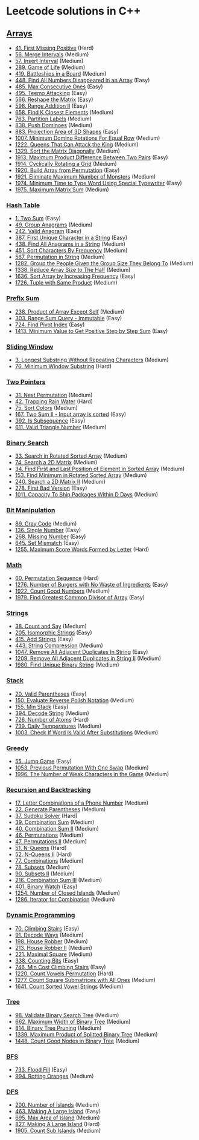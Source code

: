 # Leetcode solutions in C++


## [Arrays](/ARRAYS) 

- [41. First Missing Positive](/ARRAYS/41.md) (Hard)
- [56. Merge Intervals](/ARRAYS/56.md) (Medium)
- [57. Insert Interval](/ARRAYS/57.md) (Medium)
- [289. Game of Life](/ARRAYS/289.md) (Medium)
- [419. Battleships in a Board](/ARRAYS/419.md) (Medium)
- [448. Find All Numbers Disappeared in an Array](/ARRAYS/448.md) (Easy)
- [485. Max Consecutive Ones](/ARRAYS/485.md) (Easy)
- [495. Teemo Attacking](/ARRAYS/485.md) (Easy)
- [566. Reshape the Matrix](/ARRAYS/566.md) (Easy)
- [598. Range Addition II](/ARRAYS/598.md) (Easy)
- [658. Find K Closest Elements](/ARRAYS/658.md) (Medium)
- [763. Partition Labels](/ARRAYS/763.md) (Medium)
- [838. Push Dominoes](/ARRAYS/838.md) (Medium)
- [883. Projection Area of 3D Shapes](/ARRAYS/883.md) (Easy)
- [1007. Minimum Domino Rotations For Equal Row](/ARRAYS/1007.md) (Medium)
- [1222. Queens That Can Attack the King](/ARRAYS/1222.md) (Medium)
- [1329. Sort the Matrix Diagonally](/ARRAYS/1329.md) (Medium)
- [1913. Maximum Product Difference Between Two Pairs](/Contests/Weekly_Contest_247/1913.md) (Easy)
- [1914. Cyclically Rotating a Grid](/Contests/Weekly_Contest_247/1914.md) (Medium)
- [1920. Build Array from Permutation](/Contests/Weekly_Contest_248/1920.md) (Easy)
- [1921. Eliminate Maximum Number of Monsters](/Contests/Weekly_Contest_248/1921.md) (Medium)
- [1974. Minimum Time to Type Word Using Special Typewriter](/Contests/Biweekly_Contest_59/1974.md) (Easy)
- [1975. Maximum Matrix Sum](/Contests/Biweekly_Contest_59/1975.md) (Medium)


### [Hash Table](/Hash_Table)

- [1. Two Sum](/Hash_Table/1.md) (Easy)
- [49. Group Anagrams](/Hash_Table/49.md) (Medium)
- [242. Valid Anagram](/Hash_Table/242.md) (Easy)
- [387. First Unique Character in a String](/Hash_Table/387.md) (Easy)
- [438. Find All Anagrams in a String](/Hash_Table/438.md) (Medium)
- [451. Sort Characters By Frequency](/Hash_Table/451.md) (Medium)
- [567. Permutation in String](/Hash_Table/567.md) (Medium)
- [1282. Group the People Given the Group Size They Belong To](/Hash_Table/1282.md) (Medium)
- [1338. Reduce Array Size to The Half](/Hash_Table/1338.md) (Medium)
- [1636. Sort Array by Increasing Frequency](/Hash_Table/1636.md)  (Easy)
- [1726. Tuple with Same Product](/Hash_Table/1726.md) (Medium)


### [Prefix Sum](/Prefix_Sum)

- [238. Product of Array Except Self](/Prefix_Sum/238.md) (Medium)
- [303. Range Sum Query - Immutable](/Prefix_Sum/303.md) (Easy)
- [724. Find Pivot Index](/Prefix_Sum/724.md) (Easy)
- [1413. Minimum Value to Get Positive Step by Step Sum](/Prefix_Sum/1413.md) (Easy)


### [Sliding Window](/Sliding_Window)

- [3. Longest Substring Without Repeating Characters](/Sliding_Window/3.md) (Medium)
- [76. Minimum Window Substring](/Sliding_Window/76.md) (Hard)


### [Two Pointers](/Two_Pointers)

- [31. Next Permutation](/Two_Pointers/31.md) (Medium)
- [42. Trapping Rain Water](/Two_Pointers/42.md) (Hard)
- [75. Sort Colors](/Two_Pointers/75.md) (Medium)
- [167. Two Sum II - Input array is sorted](/Two_Pointers/167.md) (Easy)
- [392. Is Subsequence](/Two_Pointers/392.md) (Easy)
- [611. Valid Triangle Number](/Two_Pointers/611.md) (Medium)


### [Binary Search](/Binary_Search)

- [33. Search in Rotated Sorted Array](/ARRAYS/33.md) (Medium)
- [74. Search a 2D Matrix](/ARRAYS/74.md) (Medium)
- [34. Find First and Last Position of Element in Sorted Array](/ARRAYS/34.md) (Medium)
- [153. Find Minimum in Rotated Sorted Array](/ARRAYS/153.md) (Medium)
- [240. Search a 2D Matrix II](/ARRAYS/240.md) (Medium)
- [278. First Bad Version](/Binary_Search/278.md) (Easy)
- [1011. Capacity To Ship Packages Within D Days](/ARRAYS/1011.md) (Medium)


### [Bit Manipulation](/Bit_Manipulation)

- [89. Gray Code](Bit_Manipulation/89.md) (Medium)
- [136. Single Number](Bit_Manipulation/136.md) (Easy)
- [268. Missing Number](Bit_Manipulation/268.md) (Easy)
- [645. Set Mismatch](Bit_Manipulation/645.md) (Easy)
- [1255. Maximum Score Words Formed by Letter](Bit_Manipulation/1255.md) (Hard)


### [Math](/Math)

- [60. Permutation Sequence](/Math/60.md) (Hard)
- [1276. Number of Burgers with No Waste of Ingredients](/Math/1276.md) (Easy)
- [1922. Count Good Numbers](/Contests/Weekly_Contest_248/1922.md) (Medium)
- [1979. Find Greatest Common Divisor of Array](/Contests/Weekly_Contest_255/1979.md) (Easy)


### [Strings](/Strings)

- [38. Count and Say](/Strings/38.md) (Medium)
- [205. Isomorphic Strings](/Strings/205.md) (Easy)
- [415. Add Strings](/Strings/415.md) (Easy)
- [443. String Compression](/Strings/433.md) (Medium)
- [1047. Remove All Adjacent Duplicates In String](/Strings/1047.md) (Easy)
- [1209. Remove All Adjacent Duplicates in String II](/Strings/1209.md) (Medium)
- [1980. Find Unique Binary String](/Contests/Weekly_Contest_255/1980.md) (Medium)


### [Stack](/Stack)

- [20. Valid Parentheses](/Stack/20.md) (Easy)
- [150. Evaluate Reverse Polish Notation](/Stack/150.md) (Medium)
- [155. Min Stack](/Stack/155.md) (Easy)
- [394. Decode String](/Stack/394.md) (Medium)
- [726. Number of Atoms](/Stack/726.md) (Hard)
- [739. Daily Temperatures](/Stack/739.md) (Medium)
- [1003. Check If Word Is Valid After Substitutions](/Stack/1003.md) (Medium)


### [Greedy](/Greedy)

- [55. Jump Game](/Greedy/55.md) (Easy)
- [1053. Previous Permutation With One Swap](/Greedy/1053.md) (Medium)
- [1996. The Number of Weak Characters in the Game](/Greedy/1996.md) (Medium)


### [Recursion and Backtracking](/Recursion)

- [17. Letter Combinations of a Phone Number](/Recursion/17.md) (Medium)
- [22. Generate Parentheses](/Recursion/22.md) (Medium)
- [37. Sudoku Solver](/Recursion/37.md) (Hard)
- [39. Combination Sum](/Recursion/39.md) (Medium)
- [40. Combination Sum II](/Recursion/40.md) (Medium)
- [46. Permutations](/Recursion/46.md) (Medium)
- [47. Permutations II](/Recursion/47.md) (Medium)
- [51. N-Queens](/Recursion/51.md) (Hard)
- [52. N-Queens II](/Recursion/52.md) (Hard)
- [77. Combinations](/Recursion/77.md) (Medium)
- [78. Subsets](/Recursion/78.md) (Medium)
- [90. Subsets II](/Recursion/90.md) (Medium)
- [216. Combination Sum III](/Recursion/216.md) (Medium)
- [401. Binary Watch](/Recursion/401.md) (Easy)
- [1254. Number of Closed Islands](/Recursion/1254.md) (Medium)
- [1286. Iterator for Combination](/Recursion/1286.md) (Medium)


### [Dynamic Programming](/Dynamic_Programming)

- [70. Climbing Stairs](/Dynamic_Programming/70.md) (Easy)
- [91. Decode Ways](/Dynamic_Programming/91.md) (Medium)
- [198. House Robber](/Dynamic_Programming/198.md) (Medium)
- [213. House Robber II](/Dynamic_Programming/213.md) (Medium)
- [221. Maximal Square](/Dynamic_Programming/221.md) (Medium)
- [338. Counting Bits](/Dynamic_Programming/338.md) (Easy)
- [746. Min Cost Climbing Stairs](/Dynamic_Programming/746.md) (Easy)
- [1220. Count Vowels Permutation](/Dynamic_Programming/1220.md) (Hard)
- [1277. Count Square Submatrices with All Ones](/Dynamic_Programming/1277.md) (Medium)
- [1641. Count Sorted Vowel Strings](/Dynamic_Programming/1641.md) (Medium)


### [Tree](/Tree)

- [98. Validate Binary Search Tree](/Tree/98.md) (Medium)
- [662. Maximum Width of Binary Tree](/Tree/662.md) (Medium)
- [814. Binary Tree Pruning](/Tree/814.md) (Medium) 
- [1339. Maximum Product of Splitted Binary Tree](/Tree/1339.md) (Medium) 
- [1448. Count Good Nodes in Binary Tree](/Tree/1448.md) (Medium) 


### [BFS](/BFS)

- [733. Flood Fill](/BFS/733.md) (Easy)
- [994. Rotting Oranges](/BFS/994.md) (Medium)


### [DFS](/DFS)

- [200. Number of Islands](/DFS/200.md) (Medium)
- [463. Making A Large Island](/DFS/463.md) (Easy)
- [695. Max Area of Island](/DFS/695.md) (Medium)
- [827. Making A Large Island](/DFS/827.md) (Hard)
- [1905. Count Sub Islands](/DFS/1905.md) (Medium)
